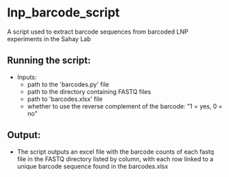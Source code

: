 # lnp_barcode_script
A script used to extract barcode sequences from barcoded LNP experiments in the Sahay Lab

## Running the script:
  - Inputs: 
    - path to the 'barcodes.py' file
    - path to the directory containing FASTQ files
    - path to 'barcodes.xlsx' file
    - whether to use the reverse complement of the barcode: "1 = yes, 0 = no"

## Output:
  - The script outputs an excel file with the barcode counts of each fastq file in the FASTQ directory listed by column, with each row linked to a unique barcode sequence found in the barcodes.xlsx
